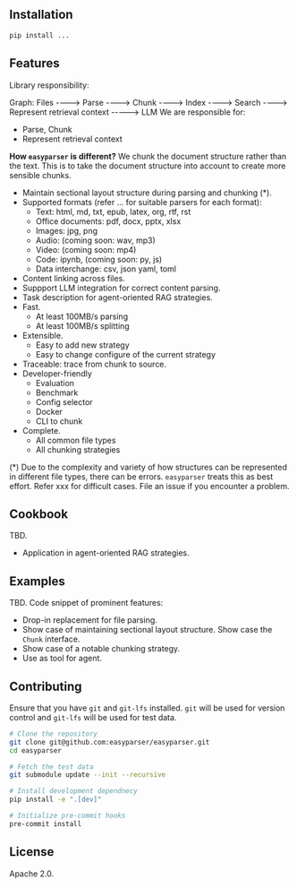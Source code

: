 ## Installation

```bash
pip install ...
```

## Features

Library responsibility:

Graph:
Files ----> Parse ----> Chunk ----> Index ----> Search ----> Represent retrieval context -----> LLM
We are responsible for:
- Parse, Chunk
- Represent retrieval context

**How `easyparser` is different?** We chunk the document structure rather than the text. This is to take the document structure into account to create more sensible chunks.

- Maintain sectional layout structure during parsing and chunking (*).
- Supported formats (refer ... for suitable parsers for each format):
    - Text: html, md, txt, epub, latex, org, rtf, rst
    - Office documents: pdf, docx, pptx, xlsx
    - Images: jpg, png
    - Audio: (coming soon: wav, mp3)
    - Video: (coming soon: mp4)
    - Code: ipynb, (coming soon: py, js)
    - Data interchange: csv, json yaml, toml
- Content linking across files.
- Suppport LLM integration for correct content parsing.
- Task description for agent-oriented RAG strategies.
- Fast.
    - At least 100MB/s parsing
    - At least 100MB/s splitting
- Extensible.
    - Easy to add new strategy
    - Easy to change configure of the current strategy
- Traceable: trace from chunk to source.
- Developer-friendly
    - Evaluation
    - Benchmark
    - Config selector
    - Docker
    - CLI to chunk
- Complete.
    - All common file types
    - All chunking strategies

(*) Due to the complexity and variety of how structures can be represented in different file types, there can be errors. `easyparser` treats this as best effort. Refer xxx for difficult cases. File an issue if you encounter a problem.

## Cookbook

TBD.

- Application in agent-oriented RAG strategies.

## Examples

TBD. Code snippet of prominent features:

- Drop-in replacement for file parsing.
- Show case of maintaining sectional layout structure. Show case the `Chunk` interface.
- Show case of a notable chunking strategy.
- Use as tool for agent.

## Contributing

Ensure that you have `git` and `git-lfs` installed. `git` will be used for version control and `git-lfs` will be used for test data.

```bash
# Clone the repository
git clone git@github.com:easyparser/easyparser.git
cd easyparser

# Fetch the test data
git submodule update --init --recursive

# Install development dependnecy
pip install -e ".[dev]"

# Initialize pre-commit hooks
pre-commit install
```

## License

Apache 2.0.
